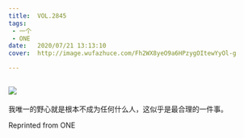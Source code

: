 ```yaml
---
title:	VOL.2845
tags:
 - 一个
 - ONE
date:	2020/07/21 13:13:10
cover:	http://image.wufazhuce.com/Fh2WX8yeO9a6HPzygOItewYyOl-g

---
```

![](http://image.wufazhuce.com/Fh2WX8yeO9a6HPzygOItewYyOl-g)
---

我唯一的野心就是根本不成为任何什么人，这似乎是最合理的一件事。
 
Reprinted from ONE
